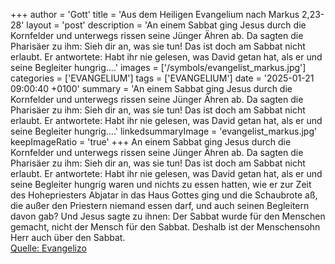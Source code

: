 +++
author = 'Gott'
title = 'Aus dem Heiligen Evangelium nach Markus 2,23-28'
layout = 'post'
description = 'An einem Sabbat ging Jesus durch die Kornfelder und unterwegs rissen seine Jünger Ähren ab. Da sagten die Pharisäer zu ihm: Sieh dir an, was sie tun! Das ist doch am Sabbat nicht erlaubt. Er antwortete: Habt ihr nie gelesen, was David getan hat, als er und seine Begleiter hungrig....'
images = ['/symbols/evangelist_markus.jpg']
categories = ['EVANGELIUM']
tags = ['EVANGELIUM']
date = '2025-01-21 09:00:40 +0100'
summary = 'An einem Sabbat ging Jesus durch die Kornfelder und unterwegs rissen seine Jünger Ähren ab. Da sagten die Pharisäer zu ihm: Sieh dir an, was sie tun! Das ist doch am Sabbat nicht erlaubt. Er antwortete: Habt ihr nie gelesen, was David getan hat, als er und seine Begleiter hungrig....'
linkedsummaryImage = 'evangelist_markus.jpg'
keepImageRatio = 'true'
+++
An einem Sabbat ging Jesus durch die Kornfelder und unterwegs rissen seine Jünger Ähren ab.
Da sagten die Pharisäer zu ihm: Sieh dir an, was sie tun! Das ist doch am Sabbat nicht erlaubt.
Er antwortete: Habt ihr nie gelesen, was David getan hat, als er und seine Begleiter hungrig waren und nichts zu essen hatten,
wie er zur Zeit des Hohepriesters Abjatar in das Haus Gottes ging und die Schaubrote aß, die außer den Priestern niemand essen darf, und auch seinen Begleitern davon gab?
Und Jesus sagte zu ihnen: Der Sabbat wurde für den Menschen gemacht, nicht der Mensch für den Sabbat.<!--more-->
Deshalb ist der Menschensohn Herr auch über den Sabbat.<br> [Quelle: Evangelizo](https://evangeliumtagfuertag.org/DE/gospel)